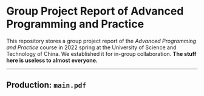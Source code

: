 # Group Project Report of Advanced Programming and Practice

This repository stores a group project report of the *Advanced Programming and Practice* course in 2022 spring at the University of Science and Technology of China. We established it for in-group collaboration. **The stuff here is useless to almost everyone.**

---

## Production: `main.pdf`
